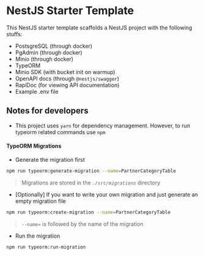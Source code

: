 # NestJS Starter Template

This NestJS starter template scaffolds a NestJS project with the following stuffs:

- PostsgreSQL (through docker)
- PgAdmin (through docker)
- Minio (through docker)
- TypeORM
- Minio SDK (with bucket init on warmup)
- OpenAPI docs (through `@nestjs/swagger`)
- RapiDoc (for viewing API documentation)
- Example .env file

## Notes for developers

- This project uses `yarn` for dependency management. However, to run typeorm related commands use `npm`

#### TypeORM Migrations

- Generate the migration first

```sh
npm run typeorm:generate-migration --name=PartnerCategoryTable
```

> Migrations are stored in the _`./src/migrations`_ directory

- [Optionally] If you want to write your own migration and just generate an empty migration file

```sh
npm run typeorm:create-migration --name=PartnerCategoryTable
```

> `--name=` is followed by the name of the migration

- Run the migration

```sh
npm run typeorm:run-migration
```
